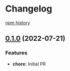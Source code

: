 # Changelog

[npm history][1]

[1]: https://www.npmjs.com/package/@zapper-fi/eslint-plugin-zapper?activeTab=versions

## [0.1.0](https://github.com/Zapper-fi/eslint-plugin-zapper/compare/v0.1.0...v0.0.1) (2022-07-21)


### Features

* **chore:** Initial PR 
